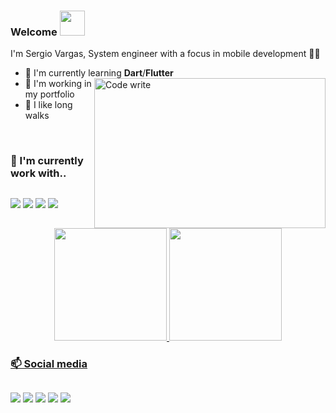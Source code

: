 ### Welcome <img src="https://c.tenor.com/4sR1fHWU7FcAAAAC/saludo-mano.gif" width="40" height="40" />

I'm Sergio Vargas, System engineer with a focus in mobile development 👨‍💻

- :bookmark_tabs: I'm currently learning **Dart**/**Flutter**  <img align="right" alt="Code write" src= "https://developers.giphy.com/branch/master/static/why_4-dbf60f160acb0c6f22c6260bd3a8c6b5.gif" height = 240 width = 370/>
- 🔭 I'm working in my portfolio
- :walking: I like long walks


<br />
  
  ### 🔧 I'm currently work with..
##
<div> 
  <a href="https://kotlinlang.org/" target="_blank"><img src="https://img.shields.io/badge/-Kotlin-7F52FF?logo=kotlin&logoColor=white&style=for-the-badge" target="_blank"></a>
  <a href = "https://developer.android.com/studio/features?authuser=1"><img src="https://img.shields.io/badge/-Android-006600?logo=android%20studio&logoColor=white&style=for-the-badge" target="_blank"></a>
  <a href="https://developer.android.com/jetpack/compose?hl=es-419" target="_blank"><img src="https://img.shields.io/badge/-Jetpack%20Compose-004088?logo=jetpack%20compose&logoColor=white&style=for-the-badge" target="_blank"></a> 
  <a href="https://firebase.google.com/" target="_blank"><img src="https://img.shields.io/badge/-Firebase-FFCA28?logo=firebase&logoColor=white&style=for-the-badge" target="_blank"></a>
</div>

<br />
  
   <div align="center">
  <a href="https://github.com/Enrique213-VP">
  <img height="180em" src="https://github-readme-stats-steel-omega.vercel.app/api?username=Enrique213-VP&show_icons=true&theme=react&include_all_commits=true"/>
      <img height="180em" src="https://github-readme-stats-steel-omega.vercel.app/api/top-langs/?username=Enrique213-VP&theme=react&layout=compact&line_height=40&hide=css,php,html,javascript,typescript"/>
</div>
  
### 📫 Social media
##
<div> 
  <a href="https://www.youtube.com/channel/UCboflaSQt7bDGp9dzw_eSow" target="_blank"><img src="https://img.shields.io/badge/YouTube-FF0000?style=for-the-badge&logo=youtube&logoColor=white" target="_blank"></a>
  <a href = "mailto:colombia00028@gmail.com"><img src="https://img.shields.io/badge/-Gmail-%23333?style=for-the-badge&logo=gmail&logoColor=white" target="_blank"></a>
  <a href="https://www.linkedin.com/in/svap/" target="_blank"><img src="https://img.shields.io/badge/-LinkedIn-%230077B5?style=for-the-badge&logo=linkedin&logoColor=white" target="_blank"></a> 
  <a href="https://developers.google.com/profile/u/116691941636270810324?hl=es-419&authuser=1" target="_blank"><img src="https://img.shields.io/badge/-Google%20developer-191A1B?style=for-the-badge&logo=android&logoColor=#3DDC84" target="_blank"></a>
    <a href="https://www.instagram.com/sergio_hidden/" target="_blank"><img src="https://img.shields.io/badge/-Instagram-%23E4405F?style=for-the-badge&logo=instagram&logoColor=white" target="_blank"></a>
</div>
